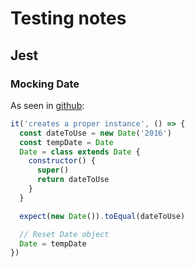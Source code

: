 Testing notes
=============

Jest
----

### Mocking Date

As seen in [github][mocking dates]:

~~~javascript
it('creates a proper instance', () => {
  const dateToUse = new Date('2016')
  const tempDate = Date
  Date = class extends Date {
    constructor() {
      super()
      return dateToUse
    }
  }

  expect(new Date()).toEqual(dateToUse)

  // Reset Date object
  Date = tempDate
})
~~~

[mocking dates]: https://github.com/facebook/jest/issues/2234#issuecomment-308121037
